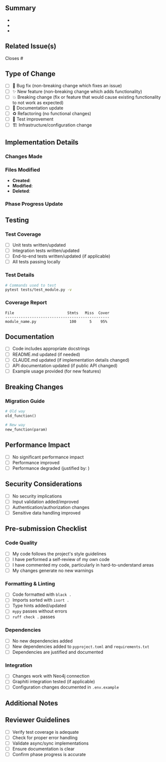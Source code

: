 ## Summary

<!-- Provide a brief summary of your changes in 2-3 bullet points -->

- 
- 
- 

## Related Issue(s)

<!-- Link to related issues. Use "Closes #XX" for issues that will be closed by this PR -->

Closes #

<!-- For phase sub-tasks, also reference the parent phase issue -->
<!-- Parent Phase: #XX -->

## Type of Change

<!-- Mark the relevant option with an "x" -->

- [ ] 🐛 Bug fix (non-breaking change which fixes an issue)
- [ ] ✨ New feature (non-breaking change which adds functionality)
- [ ] 💥 Breaking change (fix or feature that would cause existing functionality to not work as expected)
- [ ] 📝 Documentation update
- [ ] ♻️ Refactoring (no functional changes)
- [ ] 🧪 Test improvement
- [ ] 🏗️ Infrastructure/configuration change

## Implementation Details

### Changes Made

<!-- Describe your changes in detail. Include technical approach if relevant -->

### Files Modified

<!-- List key files created or modified -->

- **Created**: 
- **Modified**: 
- **Deleted**: 

### Phase Progress Update

<!-- If this PR completes a phase sub-task, update the status -->
<!-- - [ ] Updated CLAUDE.md progress markers -->
<!-- - [ ] Phase X.X marked as complete -->

## Testing

### Test Coverage

- [ ] Unit tests written/updated
- [ ] Integration tests written/updated
- [ ] End-to-end tests written/updated (if applicable)
- [ ] All tests passing locally

### Test Details

<!-- Describe your testing approach -->

```bash
# Commands used to test
pytest tests/test_module.py -v
```

### Coverage Report

<!-- Include coverage percentage for modified files -->

```
File                        Stmts   Miss  Cover
-----------------------------------------------
module_name.py               100      5    95%
```

## Documentation

- [ ] Code includes appropriate docstrings
- [ ] README.md updated (if needed)
- [ ] CLAUDE.md updated (if implementation details changed)
- [ ] API documentation updated (if public API changed)
- [ ] Example usage provided (for new features)

## Breaking Changes

<!-- If this PR includes breaking changes, describe them here -->

### Migration Guide

<!-- If breaking changes, provide migration instructions -->

```python
# Old way
old_function()

# New way
new_function(param)
```

## Performance Impact

<!-- Describe any performance implications -->

- [ ] No significant performance impact
- [ ] Performance improved
- [ ] Performance degraded (justified by: )

## Security Considerations

<!-- Mark any that apply -->

- [ ] No security implications
- [ ] Input validation added/improved
- [ ] Authentication/authorization changes
- [ ] Sensitive data handling improved

## Pre-submission Checklist

### Code Quality

- [ ] My code follows the project's style guidelines
- [ ] I have performed a self-review of my own code
- [ ] I have commented my code, particularly in hard-to-understand areas
- [ ] My changes generate no new warnings

### Formatting & Linting

- [ ] Code formatted with `black .`
- [ ] Imports sorted with `isort .`
- [ ] Type hints added/updated
- [ ] `mypy` passes without errors
- [ ] `ruff check .` passes

### Dependencies

- [ ] No new dependencies added
- [ ] New dependencies added to `pyproject.toml` and `requirements.txt`
- [ ] Dependencies are justified and documented

### Integration

- [ ] Changes work with Neo4j connection
- [ ] Graphiti integration tested (if applicable)
- [ ] Configuration changes documented in `.env.example`

## Additional Notes

<!-- Any additional information that reviewers should know -->

## Reviewer Guidelines

<!-- For reviewers: key areas to focus on -->

- [ ] Verify test coverage is adequate
- [ ] Check for proper error handling
- [ ] Validate async/sync implementations
- [ ] Ensure documentation is clear
- [ ] Confirm phase progress is accurate